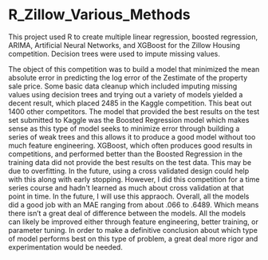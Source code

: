 # R_Zillow_Various_Methods
This project used R to create multiple linear regression, boosted regression, ARIMA, Artificial Neural Networks, and XGBoost for the Zillow Housing competition.  Decision trees were used to impute missing values.

The object of this competition was to build a model that minimized the mean absolute error in predicting the log error of the Zestimate of the property sale price. Some basic data cleanup which included imputing missing values using decision trees and trying out a variety of models yielded a decent result, which placed 2485 in the Kaggle competition. This beat out 1400 other competitors. The model that provided the best results on the test set submitted to Kaggle was the Boosted Regression model which makes sense as this type of model seeks to minimize error through building a series of weak trees and this allows it to produce a good model without too much feature engineering. XGBoost, which often produces good results in competitions, and performed better than the Boosted Regression in the training data did not provide the best results on the test data. This may be due to overfitting. In the future, using a cross validated design could help with this along with early stopping. However, I did this competition for a time series course and hadn't learned as much about cross validation at that point in time. In the future, I will use this appraoch. Overall, all the models did a good job with an MAE ranging from about .066 to .6489. Which means there isn’t a great deal of difference between the models. All the models can likely be improved either through feature engineering, better training, or parameter tuning. In order to make a definitive conclusion about which type of model performs best on this type of problem, a great deal more rigor and experimentation would be needed.
